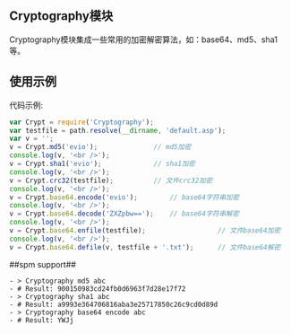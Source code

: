 ## Cryptography模块 ##

Cryptography模块集成一些常用的加密解密算法，如：base64、md5、sha1等。

## 使用示例 ##

代码示例: 

``` javascript
var Crypt = require('Cryptography');
var testfile = path.resolve(__dirname, 'default.asp');
var v = '';
v = Crypt.md5('evio');				// md5加密
console.log(v, '<br />');
v = Crypt.sha1('evio');				// sha1加密
console.log(v, '<br />');
v = Crypt.crc32(testfile);			// 文件crc32加密
console.log(v, '<br />');
v = Crypt.base64.encode('evio');		// base64字符串加密
console.log(v, '<br />');
v = Crypt.base64.decode('ZXZpbw==');	// base64字符串解密
console.log(v, '<br />');
v = Crypt.base64.enfile(testfile);					// 文件base64加密
console.log(v, '<br />');
v = Crypt.base64.defile(v, testfile + '.txt');		// 文件base64解密
```

##spm support##

    - > Cryptography md5 abc
    - # Result: 900150983cd24fb0d6963f7d28e17f72
    - > Cryptography sha1 abc
    - # Result: a9993e364706816aba3e25717850c26c9cd0d89d
    - > Cryptography base64 encode abc
    - # Result: YWJj